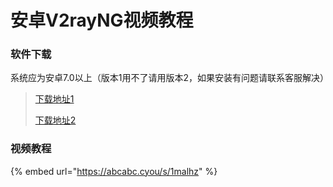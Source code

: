 # 安卓V2rayNG视频教程

### 软件下载

系统应为安卓7.0以上（版本1用不了请用版本2，如果安装有问题请联系客服解决）

> [下载地址1](https://flie.netv2.top/s/tl5xms)
>
> [下载地址2](https://airnet.lanzoui.com/iIlE7okx4wd)

### 视频教程

{% embed url="https://abcabc.cyou/s/1malhz" %}


